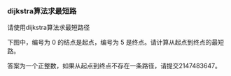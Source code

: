 
### dijkstra算法求最短路

请使用dijkstra算法求最短路径 


下图中，编号为 0 的结点是起点，编号为 5 是终点。请计算从起点到终点的最短路。


答案为一个正整数，如果从起点到终点不存在一条路径，请提交2147483647。

<!-- ![dijkstra.png](/Users/chenzm/Projects/2022/2022single/images/dijkstra.png)  -->
    
